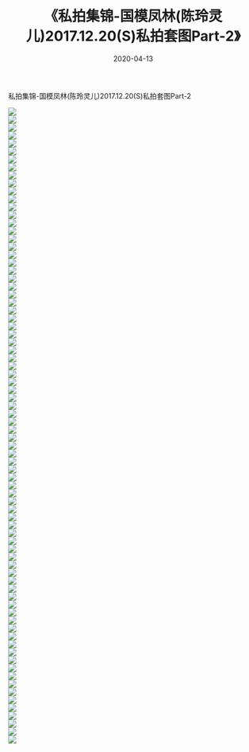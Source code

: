 ﻿---
layout: post
title:  《私拍集锦-国模凤林(陈玲灵儿)2017.12.20(S)私拍套图Part-2》
date:   2020-04-13
img: http://imgx.orgx.ga/漏D/网络美图/2020/私拍集锦-国模凤林(陈玲灵儿)2017.12.20(S)私拍套图Part-2/000.jpg
categories: [美女, 清纯, 唯美]
---

私拍集锦-国模凤林(陈玲灵儿)2017.12.20(S)私拍套图Part-2

  ![](http://imgx.orgx.ga/漏D/网络美图/2020/私拍集锦-国模凤林(陈玲灵儿)2017.12.20(S)私拍套图Part-2/001.jpg) <br> ![](http://imgx.orgx.ga/漏D/网络美图/2020/私拍集锦-国模凤林(陈玲灵儿)2017.12.20(S)私拍套图Part-2/002.jpg) <br> ![](http://imgx.orgx.ga/漏D/网络美图/2020/私拍集锦-国模凤林(陈玲灵儿)2017.12.20(S)私拍套图Part-2/003.jpg) <br> ![](http://imgx.orgx.ga/漏D/网络美图/2020/私拍集锦-国模凤林(陈玲灵儿)2017.12.20(S)私拍套图Part-2/004.jpg) <br> ![](http://imgx.orgx.ga/漏D/网络美图/2020/私拍集锦-国模凤林(陈玲灵儿)2017.12.20(S)私拍套图Part-2/005.jpg) <br> ![](http://imgx.orgx.ga/漏D/网络美图/2020/私拍集锦-国模凤林(陈玲灵儿)2017.12.20(S)私拍套图Part-2/006.jpg) <br> ![](http://imgx.orgx.ga/漏D/网络美图/2020/私拍集锦-国模凤林(陈玲灵儿)2017.12.20(S)私拍套图Part-2/007.jpg) <br> ![](http://imgx.orgx.ga/漏D/网络美图/2020/私拍集锦-国模凤林(陈玲灵儿)2017.12.20(S)私拍套图Part-2/008.jpg) <br> ![](http://imgx.orgx.ga/漏D/网络美图/2020/私拍集锦-国模凤林(陈玲灵儿)2017.12.20(S)私拍套图Part-2/009.jpg) <br> ![](http://imgx.orgx.ga/漏D/网络美图/2020/私拍集锦-国模凤林(陈玲灵儿)2017.12.20(S)私拍套图Part-2/010.jpg) <br> ![](http://imgx.orgx.ga/漏D/网络美图/2020/私拍集锦-国模凤林(陈玲灵儿)2017.12.20(S)私拍套图Part-2/011.jpg) <br> ![](http://imgx.orgx.ga/漏D/网络美图/2020/私拍集锦-国模凤林(陈玲灵儿)2017.12.20(S)私拍套图Part-2/012.jpg) <br> ![](http://imgx.orgx.ga/漏D/网络美图/2020/私拍集锦-国模凤林(陈玲灵儿)2017.12.20(S)私拍套图Part-2/013.jpg) <br> ![](http://imgx.orgx.ga/漏D/网络美图/2020/私拍集锦-国模凤林(陈玲灵儿)2017.12.20(S)私拍套图Part-2/014.jpg) <br> ![](http://imgx.orgx.ga/漏D/网络美图/2020/私拍集锦-国模凤林(陈玲灵儿)2017.12.20(S)私拍套图Part-2/015.jpg) <br> ![](http://imgx.orgx.ga/漏D/网络美图/2020/私拍集锦-国模凤林(陈玲灵儿)2017.12.20(S)私拍套图Part-2/016.jpg) <br> ![](http://imgx.orgx.ga/漏D/网络美图/2020/私拍集锦-国模凤林(陈玲灵儿)2017.12.20(S)私拍套图Part-2/017.jpg) <br> ![](http://imgx.orgx.ga/漏D/网络美图/2020/私拍集锦-国模凤林(陈玲灵儿)2017.12.20(S)私拍套图Part-2/018.jpg) <br> ![](http://imgx.orgx.ga/漏D/网络美图/2020/私拍集锦-国模凤林(陈玲灵儿)2017.12.20(S)私拍套图Part-2/019.jpg) <br> ![](http://imgx.orgx.ga/漏D/网络美图/2020/私拍集锦-国模凤林(陈玲灵儿)2017.12.20(S)私拍套图Part-2/020.jpg) <br> ![](http://imgx.orgx.ga/漏D/网络美图/2020/私拍集锦-国模凤林(陈玲灵儿)2017.12.20(S)私拍套图Part-2/021.jpg) <br> ![](http://imgx.orgx.ga/漏D/网络美图/2020/私拍集锦-国模凤林(陈玲灵儿)2017.12.20(S)私拍套图Part-2/022.jpg) <br> ![](http://imgx.orgx.ga/漏D/网络美图/2020/私拍集锦-国模凤林(陈玲灵儿)2017.12.20(S)私拍套图Part-2/023.jpg) <br> ![](http://imgx.orgx.ga/漏D/网络美图/2020/私拍集锦-国模凤林(陈玲灵儿)2017.12.20(S)私拍套图Part-2/024.jpg) <br> ![](http://imgx.orgx.ga/漏D/网络美图/2020/私拍集锦-国模凤林(陈玲灵儿)2017.12.20(S)私拍套图Part-2/025.jpg) <br> ![](http://imgx.orgx.ga/漏D/网络美图/2020/私拍集锦-国模凤林(陈玲灵儿)2017.12.20(S)私拍套图Part-2/026.jpg) <br> ![](http://imgx.orgx.ga/漏D/网络美图/2020/私拍集锦-国模凤林(陈玲灵儿)2017.12.20(S)私拍套图Part-2/027.jpg) <br> ![](http://imgx.orgx.ga/漏D/网络美图/2020/私拍集锦-国模凤林(陈玲灵儿)2017.12.20(S)私拍套图Part-2/028.jpg) <br> ![](http://imgx.orgx.ga/漏D/网络美图/2020/私拍集锦-国模凤林(陈玲灵儿)2017.12.20(S)私拍套图Part-2/029.jpg) <br> ![](http://imgx.orgx.ga/漏D/网络美图/2020/私拍集锦-国模凤林(陈玲灵儿)2017.12.20(S)私拍套图Part-2/030.jpg) <br> ![](http://imgx.orgx.ga/漏D/网络美图/2020/私拍集锦-国模凤林(陈玲灵儿)2017.12.20(S)私拍套图Part-2/031.jpg) <br> ![](http://imgx.orgx.ga/漏D/网络美图/2020/私拍集锦-国模凤林(陈玲灵儿)2017.12.20(S)私拍套图Part-2/032.jpg) <br> ![](http://imgx.orgx.ga/漏D/网络美图/2020/私拍集锦-国模凤林(陈玲灵儿)2017.12.20(S)私拍套图Part-2/033.jpg) <br> ![](http://imgx.orgx.ga/漏D/网络美图/2020/私拍集锦-国模凤林(陈玲灵儿)2017.12.20(S)私拍套图Part-2/034.jpg) <br> ![](http://imgx.orgx.ga/漏D/网络美图/2020/私拍集锦-国模凤林(陈玲灵儿)2017.12.20(S)私拍套图Part-2/035.jpg) <br> ![](http://imgx.orgx.ga/漏D/网络美图/2020/私拍集锦-国模凤林(陈玲灵儿)2017.12.20(S)私拍套图Part-2/036.jpg) <br> ![](http://imgx.orgx.ga/漏D/网络美图/2020/私拍集锦-国模凤林(陈玲灵儿)2017.12.20(S)私拍套图Part-2/037.jpg) <br> ![](http://imgx.orgx.ga/漏D/网络美图/2020/私拍集锦-国模凤林(陈玲灵儿)2017.12.20(S)私拍套图Part-2/038.jpg) <br> ![](http://imgx.orgx.ga/漏D/网络美图/2020/私拍集锦-国模凤林(陈玲灵儿)2017.12.20(S)私拍套图Part-2/039.jpg) <br> ![](http://imgx.orgx.ga/漏D/网络美图/2020/私拍集锦-国模凤林(陈玲灵儿)2017.12.20(S)私拍套图Part-2/040.jpg) <br> ![](http://imgx.orgx.ga/漏D/网络美图/2020/私拍集锦-国模凤林(陈玲灵儿)2017.12.20(S)私拍套图Part-2/041.jpg) <br> ![](http://imgx.orgx.ga/漏D/网络美图/2020/私拍集锦-国模凤林(陈玲灵儿)2017.12.20(S)私拍套图Part-2/042.jpg) <br> ![](http://imgx.orgx.ga/漏D/网络美图/2020/私拍集锦-国模凤林(陈玲灵儿)2017.12.20(S)私拍套图Part-2/043.jpg) <br> ![](http://imgx.orgx.ga/漏D/网络美图/2020/私拍集锦-国模凤林(陈玲灵儿)2017.12.20(S)私拍套图Part-2/044.jpg) <br> ![](http://imgx.orgx.ga/漏D/网络美图/2020/私拍集锦-国模凤林(陈玲灵儿)2017.12.20(S)私拍套图Part-2/045.jpg) <br> ![](http://imgx.orgx.ga/漏D/网络美图/2020/私拍集锦-国模凤林(陈玲灵儿)2017.12.20(S)私拍套图Part-2/046.jpg) <br> ![](http://imgx.orgx.ga/漏D/网络美图/2020/私拍集锦-国模凤林(陈玲灵儿)2017.12.20(S)私拍套图Part-2/047.jpg) <br> ![](http://imgx.orgx.ga/漏D/网络美图/2020/私拍集锦-国模凤林(陈玲灵儿)2017.12.20(S)私拍套图Part-2/048.jpg) <br> ![](http://imgx.orgx.ga/漏D/网络美图/2020/私拍集锦-国模凤林(陈玲灵儿)2017.12.20(S)私拍套图Part-2/049.jpg) <br> ![](http://imgx.orgx.ga/漏D/网络美图/2020/私拍集锦-国模凤林(陈玲灵儿)2017.12.20(S)私拍套图Part-2/050.jpg) <br> ![](http://imgx.orgx.ga/漏D/网络美图/2020/私拍集锦-国模凤林(陈玲灵儿)2017.12.20(S)私拍套图Part-2/051.jpg) <br> ![](http://imgx.orgx.ga/漏D/网络美图/2020/私拍集锦-国模凤林(陈玲灵儿)2017.12.20(S)私拍套图Part-2/052.jpg) <br> ![](http://imgx.orgx.ga/漏D/网络美图/2020/私拍集锦-国模凤林(陈玲灵儿)2017.12.20(S)私拍套图Part-2/053.jpg) <br> ![](http://imgx.orgx.ga/漏D/网络美图/2020/私拍集锦-国模凤林(陈玲灵儿)2017.12.20(S)私拍套图Part-2/054.jpg) <br> ![](http://imgx.orgx.ga/漏D/网络美图/2020/私拍集锦-国模凤林(陈玲灵儿)2017.12.20(S)私拍套图Part-2/055.jpg) <br> ![](http://imgx.orgx.ga/漏D/网络美图/2020/私拍集锦-国模凤林(陈玲灵儿)2017.12.20(S)私拍套图Part-2/056.jpg) <br> ![](http://imgx.orgx.ga/漏D/网络美图/2020/私拍集锦-国模凤林(陈玲灵儿)2017.12.20(S)私拍套图Part-2/057.jpg) <br> ![](http://imgx.orgx.ga/漏D/网络美图/2020/私拍集锦-国模凤林(陈玲灵儿)2017.12.20(S)私拍套图Part-2/058.jpg) <br> ![](http://imgx.orgx.ga/漏D/网络美图/2020/私拍集锦-国模凤林(陈玲灵儿)2017.12.20(S)私拍套图Part-2/059.jpg) <br> ![](http://imgx.orgx.ga/漏D/网络美图/2020/私拍集锦-国模凤林(陈玲灵儿)2017.12.20(S)私拍套图Part-2/060.jpg) <br> ![](http://imgx.orgx.ga/漏D/网络美图/2020/私拍集锦-国模凤林(陈玲灵儿)2017.12.20(S)私拍套图Part-2/061.jpg) <br> ![](http://imgx.orgx.ga/漏D/网络美图/2020/私拍集锦-国模凤林(陈玲灵儿)2017.12.20(S)私拍套图Part-2/062.jpg) <br> ![](http://imgx.orgx.ga/漏D/网络美图/2020/私拍集锦-国模凤林(陈玲灵儿)2017.12.20(S)私拍套图Part-2/063.jpg) <br> ![](http://imgx.orgx.ga/漏D/网络美图/2020/私拍集锦-国模凤林(陈玲灵儿)2017.12.20(S)私拍套图Part-2/064.jpg) <br> ![](http://imgx.orgx.ga/漏D/网络美图/2020/私拍集锦-国模凤林(陈玲灵儿)2017.12.20(S)私拍套图Part-2/065.jpg) <br> ![](http://imgx.orgx.ga/漏D/网络美图/2020/私拍集锦-国模凤林(陈玲灵儿)2017.12.20(S)私拍套图Part-2/066.jpg) <br> ![](http://imgx.orgx.ga/漏D/网络美图/2020/私拍集锦-国模凤林(陈玲灵儿)2017.12.20(S)私拍套图Part-2/067.jpg) <br> ![](http://imgx.orgx.ga/漏D/网络美图/2020/私拍集锦-国模凤林(陈玲灵儿)2017.12.20(S)私拍套图Part-2/068.jpg) <br> ![](http://imgx.orgx.ga/漏D/网络美图/2020/私拍集锦-国模凤林(陈玲灵儿)2017.12.20(S)私拍套图Part-2/069.jpg) <br> ![](http://imgx.orgx.ga/漏D/网络美图/2020/私拍集锦-国模凤林(陈玲灵儿)2017.12.20(S)私拍套图Part-2/070.jpg) <br> ![](http://imgx.orgx.ga/漏D/网络美图/2020/私拍集锦-国模凤林(陈玲灵儿)2017.12.20(S)私拍套图Part-2/071.jpg) <br> ![](http://imgx.orgx.ga/漏D/网络美图/2020/私拍集锦-国模凤林(陈玲灵儿)2017.12.20(S)私拍套图Part-2/072.jpg) <br> ![](http://imgx.orgx.ga/漏D/网络美图/2020/私拍集锦-国模凤林(陈玲灵儿)2017.12.20(S)私拍套图Part-2/073.jpg) <br> ![](http://imgx.orgx.ga/漏D/网络美图/2020/私拍集锦-国模凤林(陈玲灵儿)2017.12.20(S)私拍套图Part-2/074.jpg) <br> ![](http://imgx.orgx.ga/漏D/网络美图/2020/私拍集锦-国模凤林(陈玲灵儿)2017.12.20(S)私拍套图Part-2/075.jpg) <br> ![](http://imgx.orgx.ga/漏D/网络美图/2020/私拍集锦-国模凤林(陈玲灵儿)2017.12.20(S)私拍套图Part-2/076.jpg) <br> ![](http://imgx.orgx.ga/漏D/网络美图/2020/私拍集锦-国模凤林(陈玲灵儿)2017.12.20(S)私拍套图Part-2/077.jpg) <br> ![](http://imgx.orgx.ga/漏D/网络美图/2020/私拍集锦-国模凤林(陈玲灵儿)2017.12.20(S)私拍套图Part-2/078.jpg) <br> ![](http://imgx.orgx.ga/漏D/网络美图/2020/私拍集锦-国模凤林(陈玲灵儿)2017.12.20(S)私拍套图Part-2/079.jpg) <br> ![](http://imgx.orgx.ga/漏D/网络美图/2020/私拍集锦-国模凤林(陈玲灵儿)2017.12.20(S)私拍套图Part-2/080.jpg) <br>